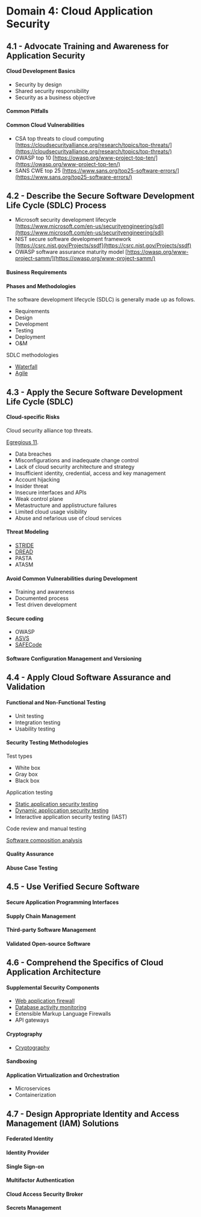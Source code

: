 # Domain 4: Cloud Application Security

## 4.1 - Advocate Training and Awareness for Application Security

#### Cloud Development Basics

- Security by design
- Shared security responsibility
- Security as a business objective

#### Common Pitfalls

#### Common Cloud Vulnerabilities

- CSA top threats to cloud computing [https://cloudsecurityalliance.org/research/topics/top-threats/](https://cloudsecurityalliance.org/research/topics/top-threats/)
- OWASP top 10 [https://owasp.org/www-project-top-ten/](https://owasp.org/www-project-top-ten/)
- SANS CWE top 25 [https://www.sans.org/top25-software-errors/](https://www.sans.org/top25-software-errors/)

## 4.2 - Describe the Secure Software Development Life Cycle (SDLC) Process

- Microsoft security development lifecycle [https://www.microsoft.com/en-us/securityengineering/sdl](https://www.microsoft.com/en-us/securityengineering/sdl)
- NIST secure software development framework [https://csrc.nist.gov/Projects/ssdf](https://csrc.nist.gov/Projects/ssdf)
- OWASP software assurance maturity model [https://owasp.org/www-project-samm/](https://owasp.org/www-project-samm/)

#### Business Requirements

#### Phases and Methodologies

The software development lifecycle (SDLC) is generally made up as follows.
- Requirements
- Design
- Development
- Testing
- Deployment
- O&M

SDLC methodologies
- [Waterfall](../Definitions/W.md##waterfall)
- [Agile](../Definitions/A.md##agile)

## 4.3 - Apply the Secure Software Development Life Cycle (SDLC)

#### Cloud-specific Risks

Cloud security alliance top threats.

[Egregious 11](https://cloudsecurityalliance.org/artifacts/top-threats-egregious-11-deep-dive/).
- Data breaches
- Misconfigurations and inadequate change control
- Lack of cloud security architecture and strategy
- Insufficient identity, credential, access and key management
- Account hijacking
- Insider threat
- Insecure interfaces and APIs
- Weak control plane
- Metastructure and applistructure failures
- Limited cloud usage visibility
- Abuse and nefarious use of cloud services

#### Threat Modeling

- [STRIDE](../Definitions/S.md##stride)
- [DREAD](../Definitions/D.md##dread)
- PASTA
- ATASM

#### Avoid Common Vulnerabilities during Development

- Training and awareness
- Documented process
- Test driven development

#### Secure coding

- OWASP
- [ASVS](https://owasp.org/www-project-application-security-verification-standard/)
- [SAFECode](https://safecode.org/)

#### Software Configuration Management and Versioning

## 4.4 - Apply Cloud Software Assurance and Validation

#### Functional and Non-Functional Testing

- Unit testing
- Integration testing
- Usability testing

#### Security Testing Methodologies

Test types
- White box
- Gray box
- Black box

Application testing
- [Static application security testing](../Definitions/S.md##static-application-security-testing-sast)
- [Dynamic appliccation security testing](../Definitions/D.md##dynamic-application-security-testing)
- Interactive application security testing (IAST)

Code review and manual testing

[Software composition analysis](../Definitions/S.md##software-composition-analysis-sca)

#### Quality Assurance

#### Abuse Case Testing

## 4.5 - Use Verified Secure Software

#### Secure Application Programming Interfaces

#### Supply Chain Management

#### Third-party Software Management

#### Validated Open-source Software

## 4.6 - Comprehend the Specifics of Cloud Application Architecture

#### Supplemental Security Components

- [Web application firewall](../Definitions/W.md##waterfall)
- [Database activity monitoring](../Definitions/D.md##database-activity-monitoring-dam)
- Extensible Markup Language Firewalls
- API gateways

#### Cryptography

- [Cryptography](../Definitions/C.md##cryptography)

#### Sandboxing

#### Application Virtualization and Orchestration

- Microservices
- Containerization

## 4.7 - Design Appropriate Identity and Access Management (IAM) Solutions

#### Federated Identity

#### Identity Provider

#### Single Sign-on

#### Multifactor Authentication

#### Cloud Access Security Broker

#### Secrets Management
